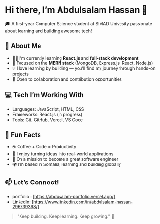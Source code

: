 # Hi there, I’m Abdulsalam Hassan 👋

🎓 A first-year Computer Science student at SIMAD Univesity passionate about learning and building awesome tech!

## 🚀 About Me
- 🧑‍💻 I’m currently learning **React.js** and **full-stack development**
- 🔭 Focused on the **MERN stack** (MongoDB, Express.js, React, Node.js)
- 💡 I love learning by building — you’ll find my journey through hands-on projects
- 🤝 Open to collaboration and contribution opportunities

## 💻 Tech I’m Working With 
- Languages: JavaScript, HTML, CSS
- Frameworks: React.js (in progress)
- Tools: Git, GitHub, Vercel, VS Code

## 🌟 Fun Facts
- ☕ Coffee + Code = Productivity
- 🧠 I enjoy turning ideas into real-world applications
- 🎯 On a mission to become a great software engineer
- 🌍 I’m based in Somalia, learning and building globally

## 📫 Let’s Connect!
- portfolio : [https://abdusalam-portfolio.vercel.app/]
- LinkedIn: [https://www.linkedin.com/in/abdulsalam-hassan-296739368/]

> "Keep building. Keep learning. Keep growing." 🚀
